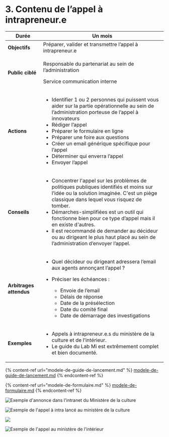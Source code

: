# 3. Contenu de l’appel à intrapreneur.e

| **Durée**               | **Un mois**                                                                                                                                                                                                                                                                                                                                                                                                                                             |
| ----------------------- | ------------------------------------------------------------------------------------------------------------------------------------------------------------------------------------------------------------------------------------------------------------------------------------------------------------------------------------------------------------------------------------------------------------------------------------------------------- |
| **Objectifs**           | Préparer, valider et transmettre l’appel à intrapreneur.e                                                                                                                                                                                                                                                                                                                                                                                               |
| **Public ciblé**        | <p>Responsable du partenariat au sein de l’administration</p><p>Service communication interne</p>                                                                                                                                                                                                                                                                                                                                                       |
| **Actions**             | <ul><li>Identifier 1 ou 2 personnes qui puissent vous aider sur la partie opérationnelle au sein de l’administration porteuse de l’appel à innovateurs</li><li>Rédiger l’appel</li><li>Préparer le formulaire en ligne</li><li>Préparer une foire aux questions</li><li>Créer un email générique spécifique pour l’appel</li><li>Déterminer qui enverra l’appel</li><li>Envoyer l’appel</li></ul>                                                       |
| **Conseils**            | <ul><li>Concentrer l'appel sur les problèmes de politiques publiques identifiés et moins sur l’idée ou la solution imaginée. C'est un piège classique dans lequel vous risquez de tomber.</li><li>Démarches-simplifiées est un outil qui fonctionne bien pour ce type d’appel mais il en existe d'autres.</li><li>Il est recommandé de demander au décideur ou au dirigeant le plus haut placé au sein de l’administration d’envoyer l’appel.</li></ul> |
| **Arbitrages attendus** | <ul><li>Quel décideur ou dirigeant adressera l’email aux agents annonçant l’appel ?</li><li><p>Préciser les échéances :</p><ul><li>Envoie de l’email</li><li>Délais de réponse</li><li>Date de la présélection</li><li>Date du comité final</li><li>Date de démarrage des investigations</li></ul></li></ul>                                                                                                                                            |
| **Exemples**            | <ul><li>Appels à intrapreneur.e.s du ministère de la culture et de l’intérieur.</li><li>Le guide du Lab Mi est extrêmement complet et bien documenté.<br></li></ul>                                                                                                                                                                                                                                                                                     |

{% content-ref url="modele-de-guide-de-lancement.md" %}
[modele-de-guide-de-lancement.md](modele-de-guide-de-lancement.md)
{% endcontent-ref %}

{% content-ref url="modele-de-formulaire.md" %}
[modele-de-formulaire.md](modele-de-formulaire.md)
{% endcontent-ref %}

![Exemple d'annonce dans l'intranet du Ministère de la culture](https://lh5.googleusercontent.com/U-BzcwFKYcLa8d1kKs608XRAcAqUt6eWX8YKpyzBjhcTk9qnU3OnARTwNX0-6P2VpYgAWuJrmBHXRoW8wvoZH5z\_84bRYF9JUTa1vnfR8hr1Z2XULmwneW40FfLyKkYgTexW5DgZ)

![Exemple de l'appel à intra lancé au ministère de la culture](https://lh6.googleusercontent.com/1bdBiaY0Y9WYg93\_JHagAixRTbV7vMzgRy2l4o6wEyR8gHCYlviMcjIXRNStWTUwrN8XEj5lpsZO4WLjvWq3MKKD8-HupYsd2-TF2LMVRD88MtYuEb6UD4XT8MRdLUnf1WIGnZ57)

![](https://lh3.googleusercontent.com/IKJo1lSgHKdEYNLyC96vM0RYvIdxOymDv1ajXFYvwsU9GBm1ugXdD3RGeXz6lfvKFanKXN\_figTko8npqPKM5ReoSpK1TSwWt962U\_mdSF9kLwBCDZdzBfG\_ZjUc9GPon8frvT3Y)

![Exemple de l'appel au ministère de l'intérieur](https://lh4.googleusercontent.com/BhfYzzB7PRZbrOWFj3g8wBclD22ovFDbw3Hjr3PsOe-V7subAjkVmcX5BRdYzTpSzSkS9dUz\_\_SsFBpwFP6jQQftsnQFfG7pU-JbEH5dTU6RwVNkuQl1Gf0v6O1UAr0rs3Y9jzDk)

